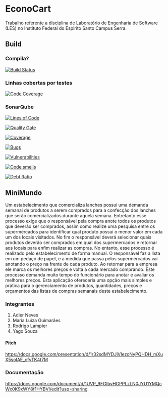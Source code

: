 # EconoCart
Trabalho referente a disciplina de Laboratório de Engenharia de Software (LES) no Instituto Federal do Espirito Santo Campus Serra.

## Build

### Compila?

[![Build Status](https://travis-ci.org/malubsi/econocart.svg?branch=master)](https://travis-ci.org/malubsi/econocart)

### Linhas cobertas por testes

[![Code Coverage](https://codecov.io/gh/malubsi/econocart/branch/master/graph/badge.svg)](https://codecov.io/gh/malubsi/econocart)

### SonarQube

[![Lines of Code](https://sonarqube.adlerneves.com.br/api/badges/measure?key=econocart&metric=lines)](https://sonarqube.adlerneves.com.br/dashboard?id=econocart)

[![Quality Gate](https://sonarqube.adlerneves.com.br/api/badges/gate?key=econocart)](https://sonarqube.adlerneves.com.br/dashboard?id=econocart)

[![Coverage](https://sonarqube.adlerneves.com.br/api/badges/measure?key=econocart&metric=coverage)](https://sonarqube.adlerneves.com.br/dashboard?id=econocart)

[![Bugs](https://sonarqube.adlerneves.com.br/api/badges/measure?key=econocart&metric=bugs)](https://sonarqube.adlerneves.com.br/dashboard?id=econocart)

[![Vulnerabilities](https://sonarqube.adlerneves.com.br/api/badges/measure?key=econocart&metric=vulnerabilities)](https://sonarqube.adlerneves.com.br/dashboard?id=econocart)

[![Code smells](https://sonarqube.adlerneves.com.br/api/badges/measure?key=econocart&metric=code_smells)](https://sonarqube.adlerneves.com.br/dashboard?id=econocart)

[![Debt Ratio](https://sonarqube.adlerneves.com.br/api/badges/measure?key=econocart&metric=sqale_debt_ratio)](https://sonarqube.adlerneves.com.br/dashboard?id=econocart)


## MiniMundo
Um estabelecimento que comercializa lanches possui uma demanda semanal de produtos a serem comprados para a confecção dos lanches que serão comercializados durante aquela semana. Entretanto esse
processo exige que o responsável pela compra anote todos os produtos que deverão ser comprados, assim como realize uma pesquisa entre os supermercados para identificar qual produto possui
o menor valor em cada um dos locais visitados. No fim o responsável deverá selecionar quais produtos deverão ser comprados em qual dos supermercados e retornar aos locais para enfim realizar as compras. No entanto, esse processo é realizado pelo estabelecimento de forma manual. O responsável faz a lista em um pedaço de papel, e a medida que passa pelos supermercados vai anotando o preço na frente de cada produto. Ao retornar para a empresa ele marca os melhores preços e volta a cada mercado comprando. Este processo demanda muito tempo do funcionário para anotar e avaliar os melhores preços. Esta aplicação ofereceria uma opção mais simples e prática para o gerenciamento de produtos, quantidades, preços e orçamentos das listas de compras semanais deste estabelecimento. 
### Integrantes
1. Adler Neves
2. Maria Luiza Guimarães
3. Rodrigo Lampier
4. Yago Souza
####  Pitch
https://docs.google.com/presentation/d/1r32sdMYDJiVIezoNyPQHDH_mXuX5soIAE_cfvTK4t7M

### Documentação
https://docs.google.com/document/d/1UVP_9FGIbvHGPPLzLN0JYU1YMQcWx0K9xWY8f1HYBVI/edit?usp=sharing
